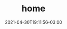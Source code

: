 ---
# Essential settings
title: "home"
type: "page"
date: 2021-04-30T19:11:56-03:00
translationKey: "Homepage"

# Scheduling
draft: false
---